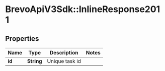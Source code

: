 # BrevoApiV3Sdk::InlineResponse2011

## Properties
Name | Type | Description | Notes
------------ | ------------- | ------------- | -------------
**id** | **String** | Unique task id | 


